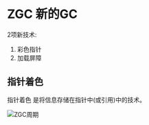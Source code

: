 # ZGC 新的GC
2项新技术:
1. 彩色指针
2. 加载屏障

## 指针着色
指针着色 是将信息存储在指针中(或引用)中的技术。




![ZGC周期](../../img/ZGC周期.png)
